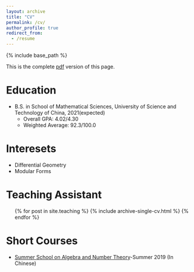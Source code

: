 ```yaml
---
layout: archive
title: "CV"
permalink: /cv/
author_profile: true
redirect_from:
  - /resume
---
```


{% include base_path %}

This is the complete [pdf](https://Toxins.github.io/pdfs/MYCV.pdf) version of this page.

Education
======
* B.S. in School of Mathematical Sciences, University of Science and Technology of China, 2021(expected)
  * Overall GPA: 4.02/4.30
  * Weighted Average: 92.3/100.0

Interesets
======
* Differential Geometry
* Modular Forms
  
Teaching Assistant
======
  <ul>{% for post in site.teaching %}
    {% include archive-single-cv.html %}
  {% endfor %}</ul>

Short Courses
======
  * [Summer School on Algebra and Number Theory](http://anss2019.csp.escience.cn/dct/page/1)-Summer 2019 (In Chinese)
